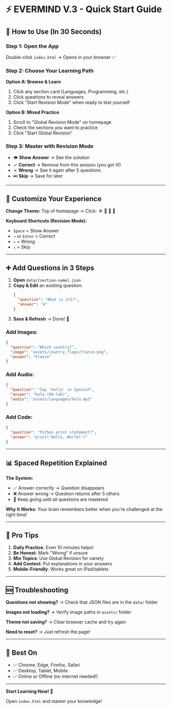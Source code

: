 # ⚡ EVERMIND V.3 - Quick Start Guide

## 🎯 How to Use (In 30 Seconds)

### Step 1: Open the App
Double-click `index.html` → Opens in your browser ✅

### Step 2: Choose Your Learning Path

**Option A: Browse & Learn**
1. Click any section card (Languages, Programming, etc.)
2. Click questions to reveal answers
3. Click "Start Revision Mode" when ready to test yourself

**Option B: Mixed Practice**
1. Scroll to "Global Revision Mode" on homepage
2. Check the sections you want to practice
3. Click "Start Global Revision"

### Step 3: Master with Revision Mode
- 👁️ **Show Answer** → See the solution
- ✓ **Correct** → Remove from this session (you got it!)
- ✗ **Wrong** → See it again after 5 questions
- ⏭️ **Skip** → Save for later

---

## 🎨 Customize Your Experience

**Change Theme:**
Top of homepage → Click: ☀️ 🌙 🔴 🔵

**Keyboard Shortcuts (Revision Mode):**
- `Space` = Show Answer
- `→` or `Enter` = Correct
- `←` = Wrong
- `↓` = Skip

---

## ➕ Add Questions in 3 Steps

1. **Open** `data/[section-name].json`
2. **Copy & Edit** an existing question:
   ```json
   {
     "question": "What is 2+2?",
     "answer": "4"
   }
   ```
3. **Save & Refresh** → Done! 🎉

### Add Images:
```json
{
  "question": "Which country?",
  "image": "assets/country_flags/france.png",
  "answer": "France"
}
```

### Add Audio:
```json
{
  "question": "Say 'hello' in Spanish",
  "answer": "hola (OH-lah)",
  "audio": "assets/languages/hola.mp3"
}
```

### Add Code:
```json
{
  "question": "Python print statement?",
  "answer": "print('Hello, World!')"
}
```

---

## 📊 Spaced Repetition Explained

**The System:**
- ✅ Answer correctly → Question disappears
- ❌ Answer wrong → Question returns after 5 others
- 🔄 Keep going until all questions are mastered

**Why It Works:**
Your brain remembers better when you're challenged at the right time!

---

## 🎯 Pro Tips

1. **Daily Practice**: Even 10 minutes helps!
2. **Be Honest**: Mark "Wrong" if unsure
3. **Mix Topics**: Use Global Revision for variety
4. **Add Context**: Put explanations in your answers
5. **Mobile-Friendly**: Works great on iPad/tablets

---

## 🆘 Troubleshooting

**Questions not showing?**
→ Check that JSON files are in the `data/` folder

**Images not loading?**
→ Verify image paths in `assets/` folder

**Theme not saving?**
→ Clear browser cache and try again

**Need to reset?**
→ Just refresh the page!

---

## 📱 Best On

- ✅ Chrome, Edge, Firefox, Safari
- ✅ Desktop, Tablet, Mobile
- ✅ Online or Offline (no internet needed!)

---

**Start Learning Now! 🚀**

Open `index.html` and master your knowledge!


